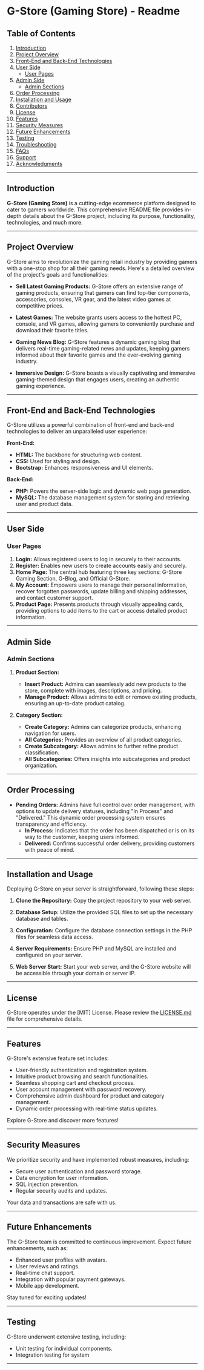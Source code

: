 # G-Store (Gaming Store) - Readme

## Table of Contents

1. [Introduction](#introduction)
2. [Project Overview](#project-overview)
3. [Front-End and Back-End Technologies](#front-end-and-back-end-technologies)
4. [User Side](#user-side)
    - [User Pages](#user-pages)
5. [Admin Side](#admin-side)
    - [Admin Sections](#admin-sections)
6. [Order Processing](#order-processing)
7. [Installation and Usage](#installation-and-usage)
8. [Contributors](#contributors)
9. [License](#license)
10. [Features](#features)
11. [Security Measures](#security-measures)
12. [Future Enhancements](#future-enhancements)
13. [Testing](#testing)
14. [Troubleshooting](#troubleshooting)
15. [FAQs](#faqs)
16. [Support](#support)
17. [Acknowledgments](#acknowledgments)

---

## Introduction

**G-Store (Gaming Store)** is a cutting-edge ecommerce platform designed to cater to gamers worldwide. This comprehensive README file provides in-depth details about the G-Store project, including its purpose, functionality, technologies, and much more.


---

## Project Overview

G-Store aims to revolutionize the gaming retail industry by providing gamers with a one-stop shop for all their gaming needs. Here's a detailed overview of the project's goals and functionalities:

- **Sell Latest Gaming Products:** G-Store offers an extensive range of gaming products, ensuring that gamers can find top-tier components, accessories, consoles, VR gear, and the latest video games at competitive prices.

- **Latest Games:** The website grants users access to the hottest PC, console, and VR games, allowing gamers to conveniently purchase and download their favorite titles.

- **Gaming News Blog:** G-Store features a dynamic gaming blog that delivers real-time gaming-related news and updates, keeping gamers informed about their favorite games and the ever-evolving gaming industry.

- **Immersive Design:** G-Store boasts a visually captivating and immersive gaming-themed design that engages users, creating an authentic gaming experience.


---

## Front-End and Back-End Technologies

G-Store utilizes a powerful combination of front-end and back-end technologies to deliver an unparalleled user experience:

**Front-End:**
- **HTML:** The backbone for structuring web content.
- **CSS:** Used for styling and design.
- **Bootstrap:** Enhances responsiveness and UI elements.

**Back-End:**
- **PHP:** Powers the server-side logic and dynamic web page generation.
- **MySQL:** The database management system for storing and retrieving user and product data.


---

## User Side

### User Pages

1. **Login:** Allows registered users to log in securely to their accounts.
2. **Register:** Enables new users to create accounts easily and securely.
3. **Home Page:** The central hub featuring three key sections: G-Store Gaming Section, G-Blog, and Official G-Store.
4. **My Account:** Empowers users to manage their personal information, recover forgotten passwords, update billing and shipping addresses, and contact customer support.
5. **Product Page:** Presents products through visually appealing cards, providing options to add items to the cart or access detailed product information.


---

## Admin Side

### Admin Sections

1. **Product Section:**
    - **Insert Product:** Admins can seamlessly add new products to the store, complete with images, descriptions, and pricing.
    - **Manage Product:** Allows admins to edit or remove existing products, ensuring an up-to-date product catalog.

2. **Category Section:**
    - **Create Category:** Admins can categorize products, enhancing navigation for users.
    - **All Categories:** Provides an overview of all product categories.
    - **Create Subcategory:** Allows admins to further refine product classification.
    - **All Subcategories:** Offers insights into subcategories and product organization.

---

## Order Processing

- **Pending Orders:** Admins have full control over order management, with options to update delivery statuses, including "In Process" and "Delivered." This dynamic order processing system ensures transparency and efficiency.
    - **In Process:** Indicates that the order has been dispatched or is on its way to the customer, keeping users informed.
    - **Delivered:** Confirms successful order delivery, providing customers with peace of mind.


---

## Installation and Usage

Deploying G-Store on your server is straightforward, following these steps:

1. **Clone the Repository:** Copy the project repository to your web server.

2. **Database Setup:** Utilize the provided SQL files to set up the necessary database and tables. 

3. **Configuration:** Configure the database connection settings in the PHP files for seamless data access.

4. **Server Requirements:** Ensure PHP and MySQL are installed and configured on your server.

5. **Web Server Start:** Start your web server, and the G-Store website will be accessible through your domain or server IP.

---

## License

G-Store operates under the [MIT] License. Please review the [LICENSE.md](LICENSE) file for comprehensive details.


---

## Features

G-Store's extensive feature set includes:

- User-friendly authentication and registration system.
- Intuitive product browsing and search functionalities.
- Seamless shopping cart and checkout process.
- User account management with password recovery.
- Comprehensive admin dashboard for product and category management.
- Dynamic order processing with real-time status updates.

Explore G-Store and discover more features!

---

## Security Measures

We prioritize security and have implemented robust measures, including:

- Secure user authentication and password storage.
- Data encryption for user information.
- SQL injection prevention.
- Regular security audits and updates.

Your data and transactions are safe with us.

---

## Future Enhancements

The G-Store team is committed to continuous improvement. Expect future enhancements, such as:

- Enhanced user profiles with avatars.
- User reviews and ratings.
- Real-time chat support.
- Integration with popular payment gateways.
- Mobile app development.

Stay tuned for exciting updates!

---

## Testing

G-Store underwent extensive testing, including:

- Unit testing for individual components.
- Integration testing for system
----
